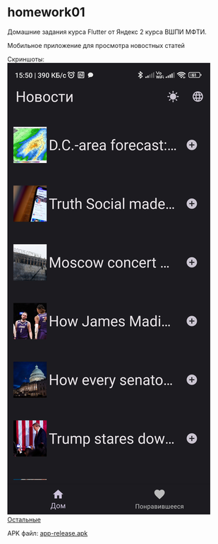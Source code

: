 # homework01

Домашние задания курса Flutter от Яндекс 2 курса ВШПИ МФТИ.

Мобильное приложение для просмотра новостных статей

Скриншоты:
![screenshot_1.jpg](screenshoots/screenshot_1.jpg)
[Остальные](screenshoots)

APK файл:
[app-release.apk](app-release.apk)
